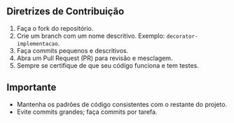 ## Diretrizes de Contribuição

1. Faça o fork do repositório.
2. Crie um branch com um nome descritivo. Exemplo: `decorator-implementacao`.
3. Faça commits pequenos e descritivos.
4. Abra um Pull Request (PR) para revisão e mesclagem.
5. Sempre se certifique de que seu código funciona e tem testes.

## Importante
- Mantenha os padrões de código consistentes com o restante do projeto.
- Evite commits grandes; faça commits por tarefa.
